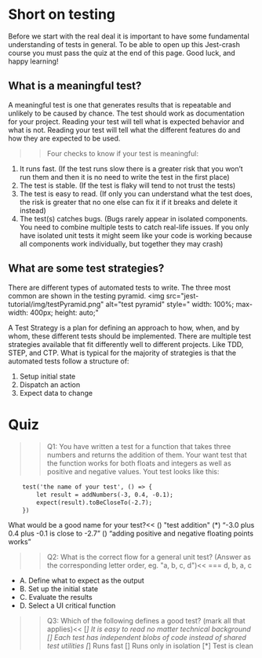 # Short on testing
Before we start with the real deal it is important to have some fundamental understanding of tests in general. To be able to open up this Jest-crash course you must pass the quiz at the end of this page. Good luck, and happy learning! 

## What is a meaningful test?
A meaningful test is one that generates results that is repeatable and unlikely to be caused by chance. The test should work as documentation for your project. Reading your test will tell what is expected behavior and what is not. Reading your test will tell what the different features do and how they are expected to be used.
>> Four checks to know if your test is meaningful:
1. It runs fast. (If the test runs slow there is a greater risk that you won’t run them and then it is no need to write the test in the first place)
2. The test is stable. (If the test is flaky will tend to not trust the tests)
3. The test is easy to read. (If only you can understand what the test does, the risk is greater that no one else can fix it if it breaks and delete it instead)
4. The test(s) catches bugs. (Bugs rarely appear in isolated components. You need to combine multiple tests to catch real-life issues. If you only have isolated unit tests it might seem like your code is working because all components work individually, but together they may crash)

## What are some test strategies?
There are different types of automated tests to write. The three most common are shown in the testing pyramid. 
<img src="jest-tutorial/img/testPyramid.png"
        alt="test pyramid"
        style=" width: 100%;
                max-width: 400px;
                height: auto;"
> 
A Test Strategy is a plan for defining an approach to how, when, and by whom, these different tests should be implemented. There are multiple test strategies available that fit differently well to different projects. Like TDD, STEP, and CTP. What is typical for the majority of strategies is that the automated tests follow a structure of:
1. Setup initial state
2. Dispatch an action
3. Expect data to change

# Quiz
>>Q1: You have written a test for a function that takes three numbers and returns the addition of them. Your want test that the function works for both floats and integers as well as positive and negative values. Yout test looks like this: 
```
    test('the name of your test', () => {
        let result = addNumbers(-3, 0.4, -0.1);
        expect(result).toBeCloseTo(-2.7);
    })
```
What would be a good name for your test?<<
() "test addition"
(*) “-3.0 plus 0.4 plus -0.1 is close to -2.7”
() “adding positive and negative floating points works”

>>Q2: What is the correct flow for a general unit test? (Answer as the corresponding letter order, eg. "a, b, c, d")<<
=== d, b, a, c

- A. Define what to expect as the output
- B. Set up the initial state
- C. Evaluate the results
- D. Select a UI critical function

>>Q3: Which of the following defines a good test? (mark all that applies)<<
[*] It is easy to read no matter technical background
[] Each test has independent blobs of code instead of shared test utilities
[*] Runs fast 
[] Runs only in isolation
[*] Test is clean 





